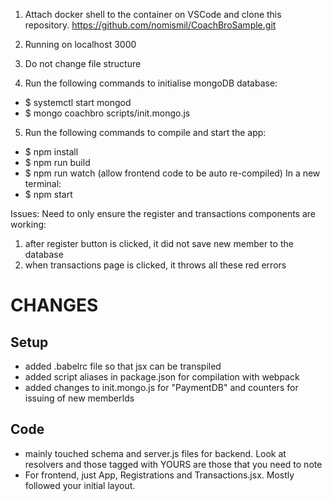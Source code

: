 
1. Attach docker shell to the container on VSCode and clone this repository.
https://github.com/nomismil/CoachBroSample.git

2. Running on localhost 3000

3. Do not change file structure

4. Run the following commands to initialise mongoDB database:
- $ systemctl start mongod
- $ mongo coachbro scripts/init.mongo.js

5. Run the following commands to compile and start the app:
- $ npm install
- $ npm run build
- $ npm run watch (allow frontend code to be auto re-compiled)
In a new terminal:
- $ npm start


Issues:
Need to only ensure the register and transactions components are working:
1) after register button is clicked, it did not save new member to the database
2) when transactions page is clicked, it throws all these red errors

# CHANGES

## Setup
- added .babelrc file so that jsx can be transpiled
- added script aliases in package.json for compilation with webpack
- added changes to init.mongo.js for "PaymentDB" and counters for issuing of new memberIds

## Code
- mainly touched schema and server.js files for backend. Look at resolvers and those tagged with YOURS are those that you need to note
- For frontend, just App, Registrations and Transactions.jsx. Mostly followed your initial layout. 
